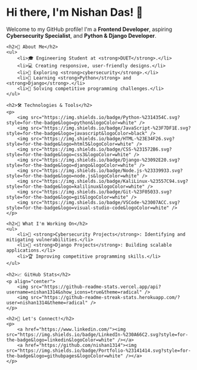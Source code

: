 <!DOCTYPE html>
<html lang="en">
<head>
    <meta charset="UTF-8">
    <meta name="viewport" content="width=device-width, initial-scale=1.0">
    <title>Nishan Das GitHub Profile</title>
</head>
<body>
    <h1>Hi there, I'm Nishan Das! 👋</h1>
    <p>Welcome to my GitHub profile! I'm a <strong>Frontend Developer</strong>, aspiring <strong>Cybersecurity Specialist</strong>, and <strong>Python & Django Developer</strong>.</p>

    <h2>🌟 About Me</h2>
    <ul>
        <li>🎓 Engineering Student at <strong>DUET</strong>.</li>
        <li>💻 Creating responsive, user-friendly designs.</li>
        <li>🔐 Exploring <strong>cybersecurity</strong>.</li>
        <li>🐍 Learning <strong>Python</strong> and <strong>Django</strong>.</li>
        <li>🚀 Solving competitive programming challenges.</li>
    </ul>

    <h2>🛠️ Technologies & Tools</h2>
    <p>
        <img src="https://img.shields.io/badge/Python-%2314354C.svg?style=for-the-badge&logo=python&logoColor=white" />
        <img src="https://img.shields.io/badge/JavaScript-%23F7DF1E.svg?style=for-the-badge&logo=javascript&logoColor=black" />
        <img src="https://img.shields.io/badge/HTML-%23E34F26.svg?style=for-the-badge&logo=html5&logoColor=white" />
        <img src="https://img.shields.io/badge/CSS-%231572B6.svg?style=for-the-badge&logo=css3&logoColor=white" />
        <img src="https://img.shields.io/badge/Django-%23092E20.svg?style=for-the-badge&logo=django&logoColor=white" />
        <img src="https://img.shields.io/badge/Node.js-%23339933.svg?style=for-the-badge&logo=node.js&logoColor=white" />
        <img src="https://img.shields.io/badge/KaliLinux-%23557C94.svg?style=for-the-badge&logo=kalilinux&logoColor=white" />
        <img src="https://img.shields.io/badge/Git-%23F05033.svg?style=for-the-badge&logo=git&logoColor=white" />
        <img src="https://img.shields.io/badge/VSCode-%23007ACC.svg?style=for-the-badge&logo=visual-studio-code&logoColor=white" />
    </p>

    <h2>🚧 What I'm Working On</h2>
    <ul>
        <li>🔭 <strong>Cybersecurity Projects</strong>: Identifying and mitigating vulnerabilities.</li>
        <li>🌱 <strong>Django Projects</strong>: Building scalable applications.</li>
        <li>🏆 Improving competitive programming skills.</li>
    </ul>

    <h2>📈 GitHub Stats</h2>
    <p align="center">
        <img src="https://github-readme-stats.vercel.app/api?username=nishan1314&show_icons=true&theme=radical" />
        <img src="https://github-readme-streak-stats.herokuapp.com/?user=nishan1314&theme=radical" />
    </p>

    <h2>🤝 Let's Connect!</h2>
    <p>
        <a href="https://www.linkedin.com/"><img src="https://img.shields.io/badge/LinkedIn-%230A66C2.svg?style=for-the-badge&logo=linkedin&logoColor=white" /></a>
        <a href="https://github.com/nishan1314"><img src="https://img.shields.io/badge/Portfolio-%23141414.svg?style=for-the-badge&logo=githubpages&logoColor=white" /></a>
    </p>
</body>
</html>
